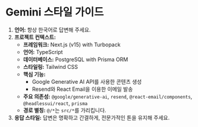 # Gemini 스타일 가이드

1.  **언어:** 항상 한국어로 답변해 주세요.
2.  **프로젝트 컨텍스트:**
    *   **프레임워크:** Next.js (v15) with Turbopack
    *   **언어:** TypeScript
    *   **데이터베이스:** PostgreSQL with Prisma ORM
    *   **스타일링:** Tailwind CSS
    *   **핵심 기능:**
        *   Google Generative AI API를 사용한 콘텐츠 생성
        *   Resend와 React Email을 이용한 이메일 발송
    *   **주요 의존성:** `@google/generative-ai`, `resend`, `@react-email/components`, `@headlessui/react`, `prisma`
    *   **경로 별칭:** `@/*`는 `src/*`를 가리킵니다.
3.  **응답 스타일:** 답변은 명확하고 간결하게, 전문가적인 톤을 유지해 주세요.